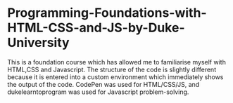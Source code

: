 # Programming-Foundations-with-HTML-CSS-and-JS-by-Duke-University

This is a foundation course which has allowed me to familiarise myself with HTML,CSS and Javascript.
The structure of the code is slightly different because it is entered into a custom environment which immediately shows the output of the code.
CodePen was used for HTML/CSS/JS,
and dukelearntoprogram was used for Javascript problem-solving. 
